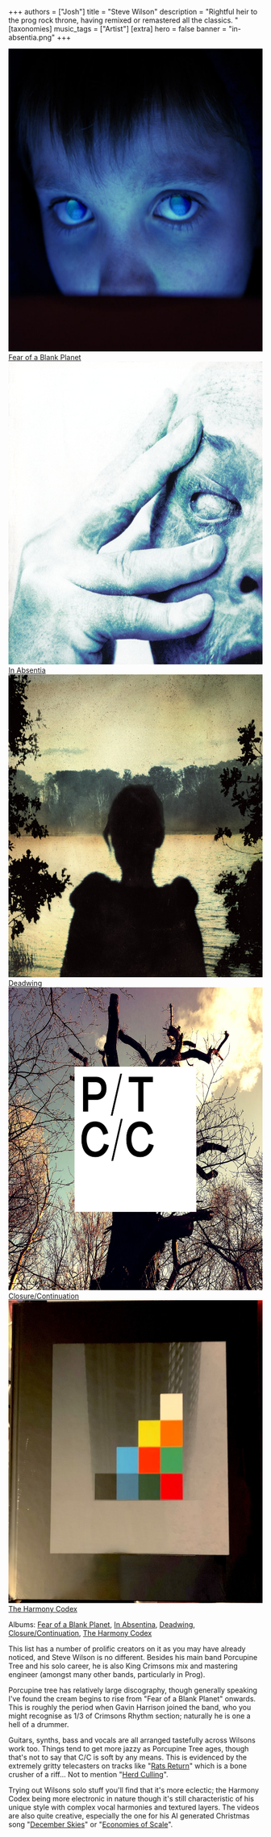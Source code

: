 +++
authors = ["Josh"]
title = "Steve Wilson"
description = "Rightful heir to the prog rock throne, having remixed or remastered all the classics. "
[taxonomies]
music_tags = ["Artist"]
[extra]
hero = false
banner = "in-absentia.png"
+++

<div class="album-gallery">
	<div class="album-item">
		<a href="https://youtube.com/playlist?list=OLAK5uy_kt96NtKezy_p8WZ3zpC3yz3M3Grt7k1cc&si=Y9nZaWaWfTn5XYql" class="album-link" target="_blank" rel="noopener noreferrer">
			<img src="fear-of-a-blank-planet.jpg" alt="Fear of a Blank Planet" class="album-cover" width="600" height="600" loading="lazy" />
			<div class="album-title">Fear of a Blank Planet</div>
		</a>
	</div>
	<div class="album-item">
		<a href="https://youtube.com/playlist?list=PLiN-7mukU_RHWauZcHg16XRwdpUxpURrY&si=OdTw9WdU1dWcYxaA" class="album-link" target="_blank" rel="noopener noreferrer">
			<img src="in-absentia.png" alt="In Absentia" class="album-cover" width="600" height="600" loading="lazy" />
			<div class="album-title">In Absentia</div>
		</a>
	</div>
	<div class="album-item">
		<a href="https://youtube.com/playlist?list=PLiN-7mukU_RH3dujID9Vk1VQQuISEIGok&si=aKRbc7NGwUo6GN_e" class="album-link" target="_blank" rel="noopener noreferrer">
			<img src="deadwing.jpg" alt="Deadwing" class="album-cover" width="600" height="600" loading="lazy" />
			<div class="album-title">Deadwing</div>
		</a>
	</div>
	<div class="album-item">
		<a href="https://youtube.com/playlist?list=PLMzepslwWUzrVvnd9xpfmpjjHpcwxgS2X&si=5SMxCPTisQ9ewwIG" class="album-link" target="_blank" rel="noopener noreferrer">
			<img src="closure-continuation.jpg" alt="Closure/Continuation" class="album-cover" width="600" height="600" loading="lazy" />
			<div class="album-title">Closure/Continuation</div>
		</a>
	</div>
	<div class="album-item">
		<a href="https://youtube.com/playlist?list=PLiN-7mukU_RGryGMycSFeI6e9gJIMOYqE&si=zAlaShwNCwhMGcU0" class="album-link" target="_blank" rel="noopener noreferrer">
			<img src="the-harmony-codex.jpg" alt="The Harmony Codex" class="album-cover" width="600" height="600" loading="lazy" />
			<div class="album-title">The Harmony Codex</div>
		</a>
	</div>
</div>

Albums: [Fear of a Blank Planet](https://youtube.com/playlist?list=OLAK5uy_kt96NtKezy_p8WZ3zpC3yz3M3Grt7k1cc&si=Y9nZaWaWfTn5XYql), [In Absentina](https://youtube.com/playlist?list=PLiN-7mukU_RHWauZcHg16XRwdpUxpURrY&si=OdTw9WdU1dWcYxaA), [Deadwing](https://youtube.com/playlist?list=PLiN-7mukU_RH3dujID9Vk1VQQuISEIGok&si=aKRbc7NGwUo6GN_e), [Closure/Continuation](https://youtube.com/playlist?list=PLMzepslwWUzrVvnd9xpfmpjjHpcwxgS2X&si=5SMxCPTisQ9ewwIG), [The Harmony Codex](https://youtube.com/playlist?list=PLiN-7mukU_RGryGMycSFeI6e9gJIMOYqE&si=zAlaShwNCwhMGcU0)

This list has a number of prolific creators on it as you may have already noticed, and Steve Wilson is no different. Besides his main band Porcupine Tree and his solo career, he is also King Crimsons mix and mastering engineer (amongst many other bands, particularly in Prog). 

Porcupine tree has relatively large discography, though generally speaking I've found the cream begins to rise from "Fear of a Blank Planet" onwards. This is roughly the period when Gavin Harrison joined the band, who you might recognise as 1/3 of Crimsons Rhythm section; naturally he is one a hell of a drummer.

Guitars, synths, bass and vocals are all arranged tastefully across Wilsons work too. Things tend to get more jazzy as Porcupine Tree ages, though that's not to say that C/C is soft by any means. This is evidenced by the extremely gritty telecasters on tracks like "[Rats Return](https://youtu.be/_8yjtkTitsA?si=QnBlpO63SJCgaQO5)" which is a bone crusher of a riff... Not to mention "[Herd Culling](https://youtu.be/_8yjtkTitsA?si=QnBlpO63SJCgaQO5)".

Trying out Wilsons solo stuff you'll find that it's more eclectic; the Harmony Codex being more electronic in nature though it's still characteristic of his unique style with complex vocal harmonies and textured layers. The videos are also quite creative, especially the one for his AI generated Christmas song "[December Skies](https://www.youtube.com/watch?v=lQHqxPvzOI8)" or "[Economies of Scale](https://www.youtube.com/watch?v=wmtyvKz8ubQ)".